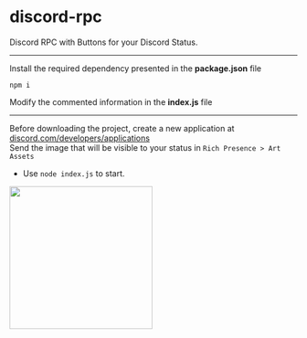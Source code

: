 # discord-rpc
Discord RPC with Buttons for your Discord Status.

---
Install the required dependency presented in the **package.json** file
```
npm i
```
Modify the commented information in the **index.js** file

---
Before downloading the project, create a new application at <a href="https://discord.com/developers/applications" target="_blank">discord.com/developers/applications</a><br/>
Send the image that will be visible to your status in `Rich Presence > Art Assets` <br/>
- Use `node index.js` to start.

<img height="250" src="https://i.imgur.com/YqJd1N7.png"/>
